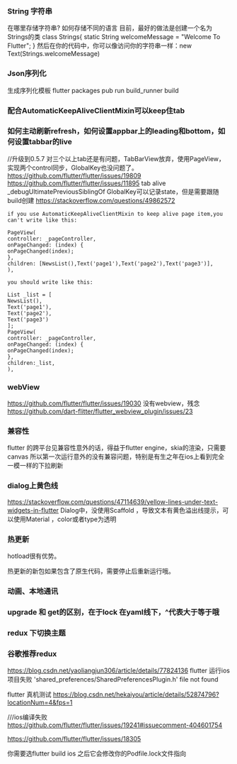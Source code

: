 
### String 字符串

在哪里存储字符串? 如何存储不同的语言
目前，最好的做法是创建一个名为Strings的类
class Strings{
  static String welcomeMessage = "Welcome To Flutter";
}
然后在你的代码中，你可以像访问你的字符串一样：new Text(Strings.welcomeMessage)

### Json序列化

生成序列化模板
flutter packages pub run build_runner build

### 配合AutomaticKeepAliveClientMixin可以keep住tab

### 如何主动刷新refresh，如何设置appbar上的leading和bottom，如何设置tabbar的live

//升级到0.5.7 对三个以上tab还是有问题，TabBarView放弃，使用PageView，实现两个control同步，GlobalKey也没问题了。
https://github.com/flutter/flutter/issues/19809
https://github.com/flutter/flutter/issues/11895 tab alive
_debugUltimatePreviousSiblingOf
GlobalKey可以记录state，但是需要跟随build创建
https://stackoverflow.com/questions/49862572

```
if you use AutomaticKeepAliveClientMixin to keep alive page item,you can't write like this:

PageView(
controller: _pageController,
onPageChanged: (index) {
onPageChanged(index);
},
children: [NewsList(),Text('page1'),Text('page2'),Text('page3')],
),

you should write like this:

List _list = [
NewsList(),
Text('page1'),
Text('page2'),
Text('page3')
];
PageView(
controller: _pageController,
onPageChanged: (index) {
onPageChanged(index);
},
children:_list,
), 
```


### webView

https://github.com/flutter/flutter/issues/19030 没有webview，残念
https://github.com/dart-flitter/flutter_webview_plugin/issues/23


### 兼容性 

flutter 的跨平台见兼容性意外的话，得益于flutter engine，skia的渲染，只需要canvas
所以第一次运行意外的没有兼容问题，特别是有生之年在ios上看到完全一模一样的下拉刷新


### dialog上黄色线
https://stackoverflow.com/questions/47114639/yellow-lines-under-text-widgets-in-flutter
Dialog中，没使用Scaffold ，导致文本有黄色溢出线提示，可以使用Material ，color或者type为透明


### 热更新

hotload很有优势。

热更新的新包如果包含了原生代码，需要停止后重新运行哦。

### 动画、本地通讯

### upgrade 和 get的区别，在于lock 在yaml线下，^代表大于等于哦

### redux 下切换主题 

### 谷歌推荐redux

https://blog.csdn.net/yaoliangjun306/article/details/77824136
flutter 运行ios项目失败 'shared_preferences/SharedPreferencesPlugin.h' file not found

flutter 真机测试
https://blog.csdn.net/hekaiyou/article/details/52874796?locationNum=4&fps=1

///ios编译失败
https://github.com/flutter/flutter/issues/19241#issuecomment-404601754

https://github.com/flutter/flutter/issues/18305

你需要选flutter build ios
之后它会修改你的Podfile.lock文件指向